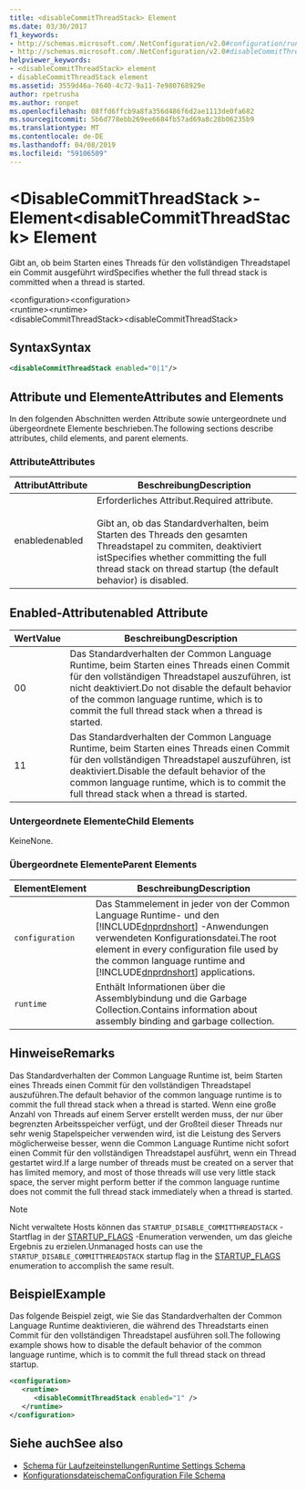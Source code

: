 ```yaml
---
title: <disableCommitThreadStack> Element
ms.date: 03/30/2017
f1_keywords:
- http://schemas.microsoft.com/.NetConfiguration/v2.0#configuration/runtime/disableCommitThreadStack
- http://schemas.microsoft.com/.NetConfiguration/v2.0#disableCommitThreadStack
helpviewer_keywords:
- <disableCommitThreadStack> element
- disableCommitThreadStack element
ms.assetid: 3559d46a-7640-4c72-9a11-7e980768929e
author: rpetrusha
ms.author: ronpet
ms.openlocfilehash: 08ffd6ffcb9a8fa356d486f6d2ae1113de0fa682
ms.sourcegitcommit: 5b6d778ebb269ee6684fb57ad69a8c28b06235b9
ms.translationtype: MT
ms.contentlocale: de-DE
ms.lasthandoff: 04/08/2019
ms.locfileid: "59106509"
---
```

# <a name="disablecommitthreadstack-element"></a><span data-ttu-id="d7150-102">\<DisableCommitThreadStack >-Element</span><span class="sxs-lookup"><span data-stu-id="d7150-102">\<disableCommitThreadStack> Element</span></span>
<span data-ttu-id="d7150-103">Gibt an, ob beim Starten eines Threads für den vollständigen Threadstapel ein Commit ausgeführt wird</span><span class="sxs-lookup"><span data-stu-id="d7150-103">Specifies whether the full thread stack is committed when a thread is started.</span></span>  
  
 <span data-ttu-id="d7150-104">\<configuration></span><span class="sxs-lookup"><span data-stu-id="d7150-104">\<configuration></span></span>  
<span data-ttu-id="d7150-105">\<runtime></span><span class="sxs-lookup"><span data-stu-id="d7150-105">\<runtime></span></span>  
<span data-ttu-id="d7150-106">\<disableCommitThreadStack></span><span class="sxs-lookup"><span data-stu-id="d7150-106">\<disableCommitThreadStack></span></span>  
  
## <a name="syntax"></a><span data-ttu-id="d7150-107">Syntax</span><span class="sxs-lookup"><span data-stu-id="d7150-107">Syntax</span></span>  
  
```xml  
<disableCommitThreadStack enabled="0|1"/>  
```  
  
## <a name="attributes-and-elements"></a><span data-ttu-id="d7150-108">Attribute und Elemente</span><span class="sxs-lookup"><span data-stu-id="d7150-108">Attributes and Elements</span></span>  
 <span data-ttu-id="d7150-109">In den folgenden Abschnitten werden Attribute sowie untergeordnete und übergeordnete Elemente beschrieben.</span><span class="sxs-lookup"><span data-stu-id="d7150-109">The following sections describe attributes, child elements, and parent elements.</span></span>  
  
### <a name="attributes"></a><span data-ttu-id="d7150-110">Attribute</span><span class="sxs-lookup"><span data-stu-id="d7150-110">Attributes</span></span>  
  
|<span data-ttu-id="d7150-111">Attribut</span><span class="sxs-lookup"><span data-stu-id="d7150-111">Attribute</span></span>|<span data-ttu-id="d7150-112">Beschreibung</span><span class="sxs-lookup"><span data-stu-id="d7150-112">Description</span></span>|  
|---------------|-----------------|  
|<span data-ttu-id="d7150-113">enabled</span><span class="sxs-lookup"><span data-stu-id="d7150-113">enabled</span></span>|<span data-ttu-id="d7150-114">Erforderliches Attribut.</span><span class="sxs-lookup"><span data-stu-id="d7150-114">Required attribute.</span></span><br /><br /> <span data-ttu-id="d7150-115">Gibt an, ob das Standardverhalten, beim Starten des Threads den gesamten Threadstapel zu commiten, deaktiviert ist</span><span class="sxs-lookup"><span data-stu-id="d7150-115">Specifies whether committing the full thread stack on thread startup (the default behavior) is disabled.</span></span>|  
  
## <a name="enabled-attribute"></a><span data-ttu-id="d7150-116">Enabled-Attribut</span><span class="sxs-lookup"><span data-stu-id="d7150-116">enabled Attribute</span></span>  
  
|<span data-ttu-id="d7150-117">Wert</span><span class="sxs-lookup"><span data-stu-id="d7150-117">Value</span></span>|<span data-ttu-id="d7150-118">Beschreibung</span><span class="sxs-lookup"><span data-stu-id="d7150-118">Description</span></span>|  
|-----------|-----------------|  
|<span data-ttu-id="d7150-119">0</span><span class="sxs-lookup"><span data-stu-id="d7150-119">0</span></span>|<span data-ttu-id="d7150-120">Das Standardverhalten der Common Language Runtime, beim Starten eines Threads einen Commit für den vollständigen Threadstapel auszuführen, ist nicht deaktiviert.</span><span class="sxs-lookup"><span data-stu-id="d7150-120">Do not disable the default behavior of the common language runtime, which is to commit the full thread stack when a thread is started.</span></span>|  
|<span data-ttu-id="d7150-121">1</span><span class="sxs-lookup"><span data-stu-id="d7150-121">1</span></span>|<span data-ttu-id="d7150-122">Das Standardverhalten der Common Language Runtime, beim Starten eines Threads einen Commit für den vollständigen Threadstapel auszuführen, ist deaktiviert.</span><span class="sxs-lookup"><span data-stu-id="d7150-122">Disable the default behavior of the common language runtime, which is to commit the full thread stack when a thread is started.</span></span>|  
  
### <a name="child-elements"></a><span data-ttu-id="d7150-123">Untergeordnete Elemente</span><span class="sxs-lookup"><span data-stu-id="d7150-123">Child Elements</span></span>  
 <span data-ttu-id="d7150-124">Keine</span><span class="sxs-lookup"><span data-stu-id="d7150-124">None.</span></span>  
  
### <a name="parent-elements"></a><span data-ttu-id="d7150-125">Übergeordnete Elemente</span><span class="sxs-lookup"><span data-stu-id="d7150-125">Parent Elements</span></span>  
  
|<span data-ttu-id="d7150-126">Element</span><span class="sxs-lookup"><span data-stu-id="d7150-126">Element</span></span>|<span data-ttu-id="d7150-127">Beschreibung</span><span class="sxs-lookup"><span data-stu-id="d7150-127">Description</span></span>|  
|-------------|-----------------|  
|`configuration`|<span data-ttu-id="d7150-128">Das Stammelement in jeder von der Common Language Runtime- und den [!INCLUDE[dnprdnshort](../../../../../includes/dnprdnshort-md.md)] -Anwendungen verwendeten Konfigurationsdatei.</span><span class="sxs-lookup"><span data-stu-id="d7150-128">The root element in every configuration file used by the common language runtime and [!INCLUDE[dnprdnshort](../../../../../includes/dnprdnshort-md.md)] applications.</span></span>|  
|`runtime`|<span data-ttu-id="d7150-129">Enthält Informationen über die Assemblybindung und die Garbage Collection.</span><span class="sxs-lookup"><span data-stu-id="d7150-129">Contains information about assembly binding and garbage collection.</span></span>|  
  
## <a name="remarks"></a><span data-ttu-id="d7150-130">Hinweise</span><span class="sxs-lookup"><span data-stu-id="d7150-130">Remarks</span></span>  
 <span data-ttu-id="d7150-131">Das Standardverhalten der Common Language Runtime ist, beim Starten eines Threads einen Commit für den vollständigen Threadstapel auszuführen.</span><span class="sxs-lookup"><span data-stu-id="d7150-131">The default behavior of the common language runtime is to commit the full thread stack when a thread is started.</span></span> <span data-ttu-id="d7150-132">Wenn eine große Anzahl von Threads auf einem Server erstellt werden muss, der nur über begrenzten Arbeitsspeicher verfügt, und der Großteil dieser Threads nur sehr wenig Stapelspeicher verwenden wird, ist die Leistung des Servers möglicherweise besser, wenn die Common Language Runtime nicht sofort einen Commit für den vollständigen Threadstapel ausführt, wenn ein Thread gestartet wird.</span><span class="sxs-lookup"><span data-stu-id="d7150-132">If a large number of threads must be created on a server that has limited memory, and most of those threads will use very little stack space, the server might perform better if the common language runtime does not commit the full thread stack immediately when a thread is started.</span></span>  
  
> [!NOTE]
>  <span data-ttu-id="d7150-133">Nicht verwaltete Hosts können das `STARTUP_DISABLE_COMMITTHREADSTACK` -Startflag in der [STARTUP_FLAGS](../../../../../docs/framework/unmanaged-api/hosting/startup-flags-enumeration.md) -Enumeration verwenden, um das gleiche Ergebnis zu erzielen.</span><span class="sxs-lookup"><span data-stu-id="d7150-133">Unmanaged hosts can use the `STARTUP_DISABLE_COMMITTHREADSTACK` startup flag in the [STARTUP_FLAGS](../../../../../docs/framework/unmanaged-api/hosting/startup-flags-enumeration.md) enumeration to accomplish the same result.</span></span>  
  
## <a name="example"></a><span data-ttu-id="d7150-134">Beispiel</span><span class="sxs-lookup"><span data-stu-id="d7150-134">Example</span></span>  
 <span data-ttu-id="d7150-135">Das folgende Beispiel zeigt, wie Sie das Standardverhalten der Common Language Runtime deaktivieren, die während des Threadstarts einen Commit für den vollständigen Threadstapel ausführen soll.</span><span class="sxs-lookup"><span data-stu-id="d7150-135">The following example shows how to disable the default behavior of the common language runtime, which is to commit the full thread stack on thread startup.</span></span>  
  
```xml  
<configuration>  
   <runtime>  
      <disableCommitThreadStack enabled="1" />  
   </runtime>  
</configuration>  
```  
  
## <a name="see-also"></a><span data-ttu-id="d7150-136">Siehe auch</span><span class="sxs-lookup"><span data-stu-id="d7150-136">See also</span></span>

- [<span data-ttu-id="d7150-137">Schema für Laufzeiteinstellungen</span><span class="sxs-lookup"><span data-stu-id="d7150-137">Runtime Settings Schema</span></span>](../../../../../docs/framework/configure-apps/file-schema/runtime/index.md)
- [<span data-ttu-id="d7150-138">Konfigurationsdateischema</span><span class="sxs-lookup"><span data-stu-id="d7150-138">Configuration File Schema</span></span>](../../../../../docs/framework/configure-apps/file-schema/index.md)

